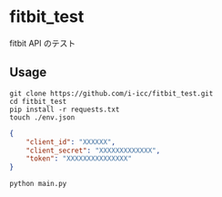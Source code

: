# fitbit_test
fitbit API のテスト

## Usage
```
git clone https://github.com/i-icc/fitbit_test.git
cd fitbit_test
pip install -r requests.txt
touch ./env.json
```
```json
{
    "client_id": "XXXXXX",
    "client_secret": "XXXXXXXXXXXXX",
    "token": "XXXXXXXXXXXXXXX"
}
```
```
python main.py
```